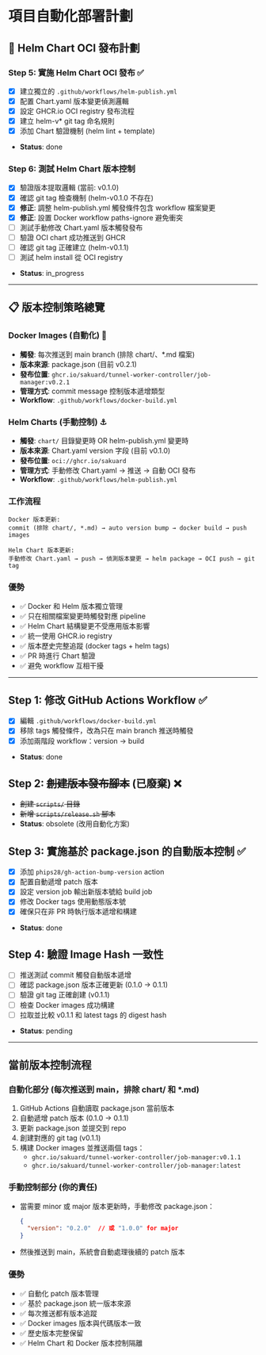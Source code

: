 # 項目自動化部署計劃

## 🚀 Helm Chart OCI 發布計劃

### Step 5: 實施 Helm Chart OCI 發布 ✅
- [x] 建立獨立的 `.github/workflows/helm-publish.yml`
- [x] 配置 Chart.yaml 版本變更偵測邏輯
- [x] 設定 GHCR.io OCI registry 發布流程
- [x] 建立 helm-v* git tag 命名規則
- [x] 添加 Chart 驗證機制 (helm lint + template)
- **Status**: done

### Step 6: 測試 Helm Chart 版本控制
- [x] 驗證版本提取邏輯 (當前: v0.1.0)
- [x] 確認 git tag 檢查機制 (helm-v0.1.0 不存在)
- [x] **修正**: 調整 helm-publish.yml 觸發條件包含 workflow 檔案變更
- [x] **修正**: 設置 Docker workflow paths-ignore 避免衝突
- [ ] 測試手動修改 Chart.yaml 版本觸發發布
- [ ] 驗證 OCI chart 成功推送到 GHCR
- [ ] 確認 git tag 正確建立 (helm-v0.1.1)
- [ ] 測試 helm install 從 OCI registry
- **Status**: in_progress

---

## 📋 版本控制策略總覽

### Docker Images (自動化) 🐳
- **觸發**: 每次推送到 main branch (排除 chart/、*.md 檔案)
- **版本來源**: package.json (目前 v0.2.1)
- **發布位置**: `ghcr.io/sakuard/tunnel-worker-controller/job-manager:v0.2.1`
- **管理方式**: commit message 控制版本遞增類型
- **Workflow**: `.github/workflows/docker-build.yml`

### Helm Charts (手動控制) ⚓
- **觸發**: `chart/` 目錄變更時 OR helm-publish.yml 變更時
- **版本來源**: Chart.yaml version 字段 (目前 v0.1.0)
- **發布位置**: `oci://ghcr.io/sakuard`
- **管理方式**: 手動修改 Chart.yaml → 推送 → 自動 OCI 發布
- **Workflow**: `.github/workflows/helm-publish.yml`

### 工作流程
```
Docker 版本更新:
commit (排除 chart/, *.md) → auto version bump → docker build → push images

Helm Chart 版本更新:
手動修改 Chart.yaml → push → 偵測版本變更 → helm package → OCI push → git tag
```

### 優勢
- ✅ Docker 和 Helm 版本獨立管理
- ✅ 只在相關檔案變更時觸發對應 pipeline
- ✅ Helm Chart 結構變更不受應用版本影響
- ✅ 統一使用 GHCR.io registry
- ✅ 版本歷史完整追蹤 (docker tags + helm tags)
- ✅ PR 時進行 Chart 驗證
- ✅ 避免 workflow 互相干擾

---

## Step 1: 修改 GitHub Actions Workflow ✅
- [x] 編輯 `.github/workflows/docker-build.yml`
- [x] 移除 tags 觸發條件，改為只在 main branch 推送時觸發
- [x] 添加兩階段 workflow：version → build
- **Status**: done

## Step 2: ~~創建版本發布腳本~~ (已廢棄) ❌
- ~~創建 `scripts/` 目錄~~
- ~~新增 `scripts/release.sh` 腳本~~
- **Status**: obsolete (改用自動化方案)

## Step 3: 實施基於 package.json 的自動版本控制 ✅
- [x] 添加 `phips28/gh-action-bump-version` action
- [x] 配置自動遞增 patch 版本
- [x] 設定 version job 輸出新版本號給 build job
- [x] 修改 Docker tags 使用動態版本號
- [x] 確保只在非 PR 時執行版本遞增和構建
- **Status**: done

## Step 4: 驗證 Image Hash 一致性
- [ ] 推送測試 commit 觸發自動版本遞增
- [ ] 確認 package.json 版本正確更新 (0.1.0 → 0.1.1)
- [ ] 驗證 git tag 正確創建 (v0.1.1)
- [ ] 檢查 Docker images 成功構建
- [ ] 拉取並比較 v0.1.1 和 latest tags 的 digest hash
- **Status**: pending

---

## 當前版本控制流程

### 自動化部分 (每次推送到 main，排除 chart/ 和 *.md)
1. GitHub Actions 自動讀取 package.json 當前版本
2. 自動遞增 patch 版本 (0.1.0 → 0.1.1)
3. 更新 package.json 並提交到 repo
4. 創建對應的 git tag (v0.1.1)
5. 構建 Docker images 並推送兩個 tags：
   - `ghcr.io/sakuard/tunnel-worker-controller/job-manager:v0.1.1`
   - `ghcr.io/sakuard/tunnel-worker-controller/job-manager:latest`

### 手動控制部分 (你的責任)
- 當需要 minor 或 major 版本更新時，手動修改 package.json：
  ```json
  {
    "version": "0.2.0"  // 或 "1.0.0" for major
  }
  ```
- 然後推送到 main，系統會自動處理後續的 patch 版本

### 優勢
- ✅ 自動化 patch 版本管理
- ✅ 基於 package.json 統一版本來源
- ✅ 每次推送都有版本追蹤
- ✅ Docker images 版本與代碼版本一致
- ✅ 歷史版本完整保留
- ✅ Helm Chart 和 Docker 版本控制隔離